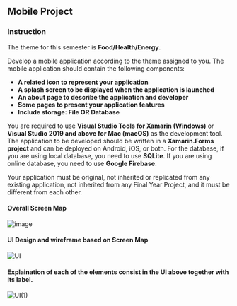 ## Mobile Project

### Instruction
The theme for this semester is **Food/Health/Energy**.

Develop a mobile application according to the theme assigned to you. The mobile 
application should contain the following components:

+ **A related icon to represent your application**
+ **A splash screen to be displayed when the application is launched**
+ **An about page to describe the application and developer**
+ **Some pages to present your application features**
+ **Include storage: File OR Database**

You are required to use **Visual Studio Tools for Xamarin (Windows)** or **Visual 
Studio 2019 and above for Mac (macOS)** as the development tool. The application to 
be developed should be written in a **Xamarin.Forms project** and can be deployed on 
Android, iOS, or both. For the database, if you are using local database, you need to 
use **SQLite**. If you are using online database, you need to use **Google Firebase**.

Your application must be original, not inherited or replicated from any existing 
application, not inherited from any Final Year Project, and it must be different from
each other.

#### Overall Screen Map
![image](https://user-images.githubusercontent.com/130138046/234537141-5c31edc2-8d5c-4ef7-b806-a4d6ec0c4fd6.png)



#### UI Design and wireframe based on Screen Map
![UI](https://user-images.githubusercontent.com/130138046/234538763-46fc0b10-157f-48c5-930d-df13f4f805b2.png)

#### Explaination of each of the elements consist in the UI above together with its label.

![UI(1)](https://user-images.githubusercontent.com/130138046/234539079-44b3891b-89dc-4c77-a2fc-5f8a0b32db87.png)

